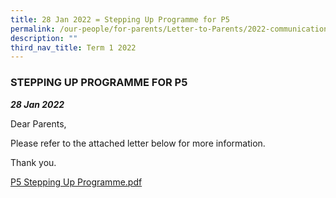 ```yaml
---
title: 28 Jan 2022 = Stepping Up Programme for P5
permalink: /our-people/for-parents/Letter-to-Parents/2022-communications/Term-1-2022/28Jan2022
description: ""
third_nav_title: Term 1 2022
---
```

### STEPPING UP PROGRAMME FOR P5
***28 Jan 2022***

Dear Parents,  
  
Please refer to the attached letter below for more information.  
  
Thank you.  
  
[P5 Stepping Up Programme.pdf](/files/P5%20Stepping%20Up%20Programme.pdf)